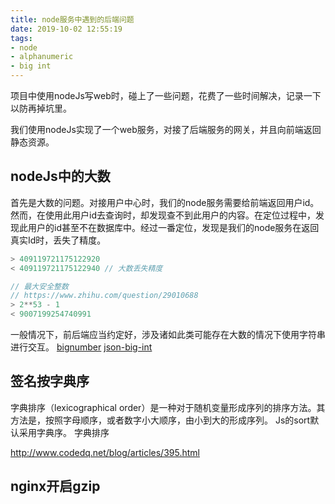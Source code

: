 ```yaml
---
title: node服务中遇到的后端问题
date: 2019-10-02 12:55:19
tags: 
- node
- alphanumeric
- big int
---
```

项目中使用nodeJs写web时，碰上了一些问题，花费了一些时间解决，记录一下以防再掉坑里。
<!--more-->
我们使用nodeJs实现了一个web服务，对接了后端服务的网关，并且向前端返回静态资源。
## nodeJs中的大数
首先是大数的问题。对接用户中心时，我们的node服务需要给前端返回用户id。然而，在使用此用户id去查询时，却发现查不到此用户的内容。在定位过程中，发现此用户的id甚至不在数据库中。经过一番定位，发现是我们的node服务在返回真实Id时，丢失了精度。

``` javascript
> 409119721175122920
< 409119721175122940 // 大数丢失精度

// 最大安全整数
// https://www.zhihu.com/question/29010688
> 2**53 - 1
< 9007199254740991
```
一般情况下，前后端应当约定好，涉及诸如此类可能存在大数的情况下使用字符串进行交互。
[bignumber](https://www.npmjs.com/package/bignumber.js)
[json-big-int](https://www.npmjs.com/package/json-bigint)
## 签名按字典序
字典排序（lexicographical order）是一种对于随机变量形成序列的排序方法。其方法是，按照字母顺序，或者数字小大顺序，由小到大的形成序列。
Js的sort默认采用字典序。
字典排序

http://www.codedq.net/blog/articles/395.html

## nginx开启gzip